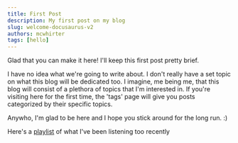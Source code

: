 ```yaml
---
title: First Post
description: My first post on my blog
slug: welcome-docusaurus-v2
authors: mcwhirter
tags: [hello]
---
```


Glad that you can make it here! I'll keep this first post pretty brief.

<!-- truncate -->

I have no idea what we're going to write about. I don't really have a set topic on what this blog will be dedicated too. I imagine, me being me, that this blog will consist of a plethora of topics that I'm interested in. If you're visiting here for the first time, the 'tags' page will give you posts categorized by their specific topics.

Anywho, I'm glad to be here and I hope you stick around for the long run. :)

Here's a [playlist](https://music.apple.com/us/playlist/a-walk-in-the-park/pl.u-BNA61eJFq69Xk1) of what I've been listening too recently
